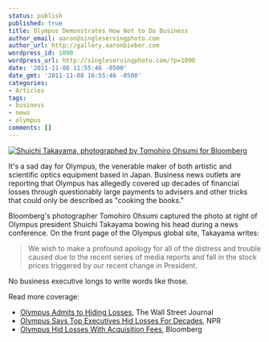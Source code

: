 ```yaml
---
status: publish
published: true
title: Olympus Demonstrates How Not to Do Business
author_email: aaron@singleservingphoto.com
author_url: http://gallery.aaronbieber.com
wordpress_id: 1090
wordpress_url: http://singleservingphoto.com/?p=1090
date: '2011-11-08 11:55:46 -0500'
date_gmt: '2011-11-08 16:55:46 -0500'
categories:
- Articles
tags:
- business
- news
- olympus
comments: []
---
```

[![Shuichi Takayama, photographed by Tomohiro Ohsumi for Bloomberg](/wp-content/uploads/2011/11/Shuichi_Takayama-300x228.png "Shuichi Takayama")](/wp-content/uploads/2011/11/Shuichi_Takayama.png)

It's a sad day for Olympus, the venerable maker of both artistic and scientific
optics equipment based in Japan. Business news outlets are reporting that
Olympus has allegedly covered up decades of financial losses through
questionably large payments to advisers and other tricks that could only be
described as "cooking the books."

Bloomberg's photographer Tomohiro Ohsumi captured the photo at right of Olympus
president Shuichi Takayama bowing his head during a news conference. On the
front page of the Olympus global site, Takayama writes:

> We wish to make a profound apology for all of the distress and trouble caused
> due to the recent series of media reports and fall in the stock prices
> triggered by our recent change in President.

No business executive longs to write words like those.

Read more coverage:

* [Olympus Admits to Hiding Losses][wsj], The Wall Street Journal
* [Olympus Says Top Executives Hid Losses For Decades][npr], NPR
* [Olympus Hid Losses With Acquisition Fees][bloomberg], Bloomberg

[wsj]: http://online.wsj.com/article/SB10001424052970204190704577024680506345936.html
[npr]: http://www.npr.org/2011/11/08/142126419/olympus-says-top-execs-hid-losses-for-decades
[bloomberg]: http://www.bloomberg.com/news/2011-11-07/olympus-used-gyrus-fees-to-hide-losses.html
